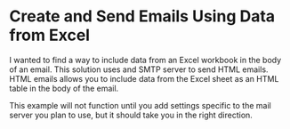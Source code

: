 # Create and Send Emails Using Data from Excel

I wanted to find a way to include data from an Excel workbook in the body of an email. This solution uses and SMTP server to send HTML emails. HTML emails allows you to include data from the Excel sheet as an HTML table in the body of the email.

This example will not function until you add settings specific to the mail server you plan to use, but it should take you in the right direction.

